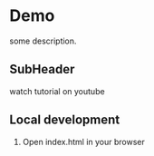 # Demo

some description.

## SubHeader

watch tutorial on youtube


## Local development

1. Open index.html in your browser

